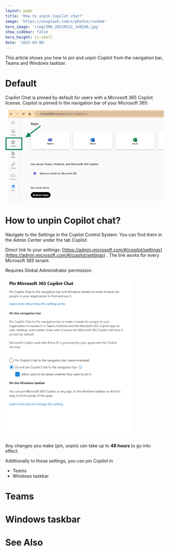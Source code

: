 ```yaml
---
layout: page
title: 'How to unpin Copilot chat?'
image: 'https://unsplash.com/s/photos/random'
hero_image: '/img/IMG_20220521_140146.jpg'
show_sidebar: false
hero_height: is-small
date: '2025-03-08'
---
```


This article shows you how to pin and unpin Copilot from the navigation bar, Teams and Windows taskbar.


# Default

Copilot Chat is pinned by default for users with a Microsoft 365 Copilot license. Copilot is pinned in the navigation bar of your Microsoft 365:

<img src="/articles/img/copilot37.png" width="800" alt="pinned copilot">



# How to unpin Copilot chat?

Navigate to the Settings in the Copilot Control System. You can find them in the Admin Center under the tab Copilot.


Direct link to your settings: [https://admin.microsoft.com/#/copilot/settings](https://admin.microsoft.com/#/copilot/settings) . The link works for every Microsoft 365 tenant.


Requires Global Administrator permission.

<img src="/articles/img/copilot35.png" width="400">



Any changes you make (pin, unpin) can take up to **48 hours** to go into effect. 



Additionally to those settings, you can pin Copilot in

* Teams
* Windows taskbar


# Teams




# Windows taskbar



# See Also

